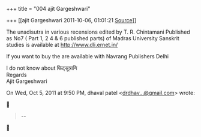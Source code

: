+++
title = "004 ajit Gargeshwari"

+++
[[ajit Gargeshwari	2011-10-06, 01:01:21 [Source](https://groups.google.com/g/samskrita/c/_qGj-8uNMVM)]]



The unadisutra in various recensions edited by T. R. Chintamani
Published as No7 ( Part 1, 2 4 & 6 published parts) of Madras University Sanskrit studies is available at <http://www.dli.ernet.in/>  
  
If you want to buy the are available with Navrang Publishers Delhi  
  
I do not know about फिट्सूत्राणि  
Regards  
Ajit Gargeshwari  
  
  

On Wed, Oct 5, 2011 at 9:50 PM, dhaval patel \<[drdhav...@gmail.com]()\> wrote:  



> --  



